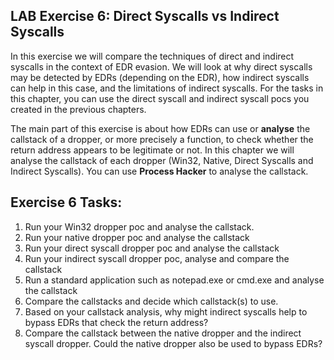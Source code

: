 ## LAB Exercise 6: Direct Syscalls vs Indirect Syscalls
In this exercise we will compare the techniques of direct and indirect syscalls in the context of EDR evasion. We will look at why direct syscalls may be detected by EDRs (depending on the EDR), how indirect syscalls can help in this case, and the limitations of indirect syscalls. For the tasks in this chapter, you can use the direct syscall and indirect syscall pocs you created in the previous chapters.

The main part of this exercise is about how EDRs can use or **analyse** the callstack of a dropper, or more precisely a function, to check whether the return address appears to be legitimate or not. In this chapter we will analyse the callstack of each dropper (Win32, Native, Direct Syscalls and Indirect Syscalls). You can use **Process Hacker** to analyse the callstack.

## Exercise 6 Tasks: 
1. Run your Win32 dropper poc and analyse the callstack.
2. Run your native dropper poc and analyse the callstack
3. Run your direct syscall dropper poc and analyse the callstack
4. Run your indirect syscall dropper poc, analyse and compare the callstack
5. Run a standard application such as notepad.exe or cmd.exe and analyse the callstack
6. Compare the callstacks and decide which callstack(s) to use.
7. Based on your callstack analysis, why might indirect syscalls help to bypass EDRs that check the return address?
8. Compare the callstack between the native dropper and the indirect syscall dropper. Could the native dropper also be used to bypass EDRs? 




